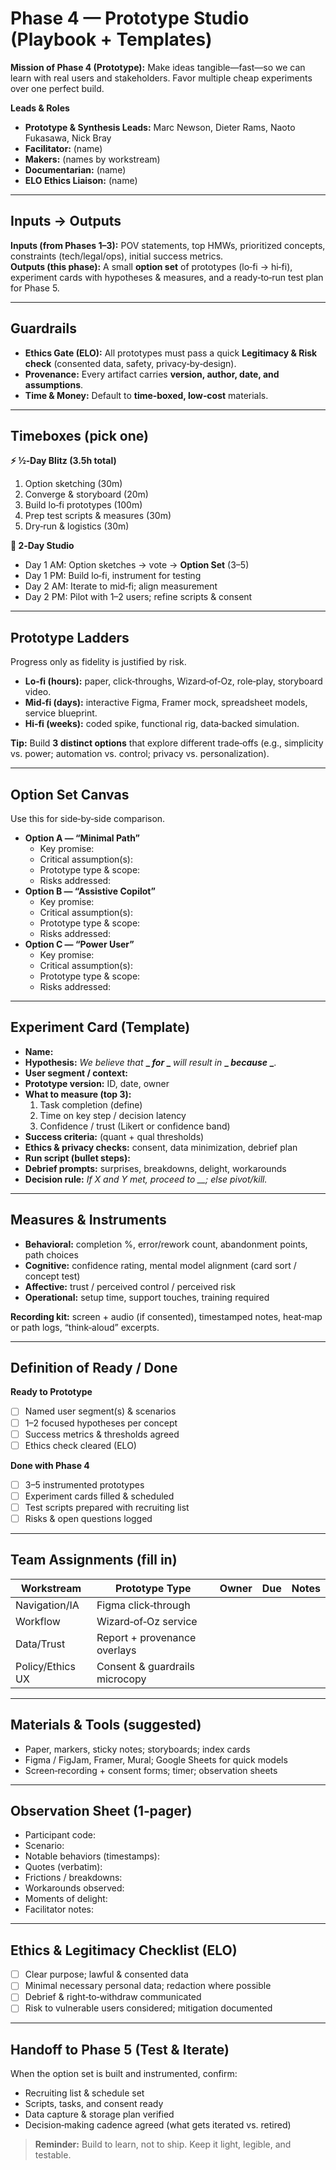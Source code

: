 # Phase 4 — Prototype Studio (Playbook + Templates)

**Mission of Phase 4 (Prototype):** Make ideas tangible—fast—so we can learn with real users and stakeholders. Favor multiple cheap experiments over one perfect build.

**Leads & Roles**

- **Prototype & Synthesis Leads:** Marc Newson, Dieter Rams, Naoto Fukasawa, Nick Bray
- **Facilitator:** (name)
- **Makers:** (names by workstream)
- **Documentarian:** (name)
- **ELO Ethics Liaison:** (name)

---

## Inputs → Outputs

**Inputs (from Phases 1–3):** POV statements, top HMWs, prioritized concepts, constraints (tech/legal/ops), initial success metrics.  
**Outputs (this phase):** A small **option set** of prototypes (lo‑fi → hi‑fi), experiment cards with hypotheses & measures, and a ready‑to‑run test plan for Phase 5.

---

## Guardrails

- **Ethics Gate (ELO):** All prototypes must pass a quick **Legitimacy & Risk check** (consented data, safety, privacy‑by‑design).
- **Provenance:** Every artifact carries **version, author, date, and assumptions**.
- **Time & Money:** Default to **time‑boxed, low‑cost** materials.

---

## Timeboxes (pick one)

**⚡ ½‑Day Blitz (3.5h total)**

1. Option sketching (30m)
2. Converge & storyboard (20m)
3. Build lo‑fi prototypes (100m)
4. Prep test scripts & measures (30m)
5. Dry‑run & logistics (30m)

**🔧 2‑Day Studio**

- Day 1 AM: Option sketches → vote → **Option Set** (3–5)
- Day 1 PM: Build lo‑fi, instrument for testing
- Day 2 AM: Iterate to mid‑fi; align measurement
- Day 2 PM: Pilot with 1–2 users; refine scripts & consent

---

## Prototype Ladders

Progress only as fidelity is justified by risk.

- **Lo‑fi (hours):** paper, click‑throughs, Wizard‑of‑Oz, role‑play, storyboard video.
- **Mid‑fi (days):** interactive Figma, Framer mock, spreadsheet models, service blueprint.
- **Hi‑fi (weeks):** coded spike, functional rig, data‑backed simulation.

**Tip:** Build **3 distinct options** that explore different trade‑offs (e.g., simplicity vs. power; automation vs. control; privacy vs. personalization).

---

## Option Set Canvas

Use this for side‑by‑side comparison.

- **Option A — “Minimal Path”**
  - Key promise:
  - Critical assumption(s):
  - Prototype type & scope:
  - Risks addressed:
- **Option B — “Assistive Copilot”**
  - Key promise:
  - Critical assumption(s):
  - Prototype type & scope:
  - Risks addressed:
- **Option C — “Power User”**
  - Key promise:
  - Critical assumption(s):
  - Prototype type & scope:
  - Risks addressed:

---

## Experiment Card (Template)

- **Name:**
- **Hypothesis:** _We believe that_ **_ *for* _** _will result in_ **_ *because* _**.
- **User segment / context:**
- **Prototype version:** ID, date, owner
- **What to measure (top 3):**
  1. Task completion (define)
  2. Time on key step / decision latency
  3. Confidence / trust (Likert or confidence band)
- **Success criteria:** (quant + qual thresholds)
- **Ethics & privacy checks:** consent, data minimization, debrief plan
- **Run script (bullet steps):**
- **Debrief prompts:** surprises, breakdowns, delight, workarounds
- **Decision rule:** _If X and Y met, proceed to \_\_; else pivot/kill._

---

## Measures & Instruments

- **Behavioral:** completion %, error/rework count, abandonment points, path choices
- **Cognitive:** confidence rating, mental model alignment (card sort / concept test)
- **Affective:** trust / perceived control / perceived risk
- **Operational:** setup time, support touches, training required

**Recording kit:** screen + audio (if consented), timestamped notes, heat‑map or path logs, “think‑aloud” excerpts.

---

## Definition of Ready / Done

**Ready to Prototype**

- [ ] Named user segment(s) & scenarios
- [ ] 1–2 focused hypotheses per concept
- [ ] Success metrics & thresholds agreed
- [ ] Ethics check cleared (ELO)

**Done with Phase 4**

- [ ] 3–5 instrumented prototypes
- [ ] Experiment cards filled & scheduled
- [ ] Test scripts prepared with recruiting list
- [ ] Risks & open questions logged

---

## Team Assignments (fill in)

| Workstream       | Prototype Type                 | Owner | Due | Notes |
| ---------------- | ------------------------------ | ----- | --- | ----- |
| Navigation/IA    | Figma click‑through            |       |     |       |
| Workflow         | Wizard‑of‑Oz service           |       |     |       |
| Data/Trust       | Report + provenance overlays   |       |     |       |
| Policy/Ethics UX | Consent & guardrails microcopy |       |     |       |

---

## Materials & Tools (suggested)

- Paper, markers, sticky notes; storyboards; index cards
- Figma / FigJam, Framer, Mural; Google Sheets for quick models
- Screen‑recording + consent forms; timer; observation sheets

---

## Observation Sheet (1‑pager)

- Participant code:
- Scenario:
- Notable behaviors (timestamps):
- Quotes (verbatim):
- Frictions / breakdowns:
- Workarounds observed:
- Moments of delight:
- Facilitator notes:

---

## Ethics & Legitimacy Checklist (ELO)

- [ ] Clear purpose; lawful & consented data
- [ ] Minimal necessary personal data; redaction where possible
- [ ] Debrief & right‑to‑withdraw communicated
- [ ] Risk to vulnerable users considered; mitigation documented

---

## Handoff to Phase 5 (Test & Iterate)

When the option set is built and instrumented, confirm:

- Recruiting list & schedule set
- Scripts, tasks, and consent ready
- Data capture & storage plan verified
- Decision‑making cadence agreed (what gets iterated vs. retired)

> **Reminder:** Build to learn, not to ship. Keep it light, legible, and testable.
